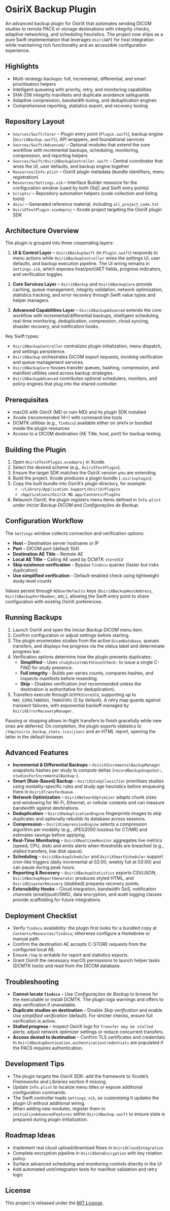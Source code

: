 # OsiriX Backup Plugin

An advanced backup plugin for OsiriX that automates sending DICOM studies to remote PACS or storage destinations with integrity checks, adaptive networking, and scheduling heuristics. The project now ships as a pure Swift implementation that leverages `OsiriXAPI` for host integration while maintaining rich functionality and an accessible configuration experience.

## Highlights
- Multi-strategy backups: full, incremental, differential, and smart prioritisation helpers
- Intelligent queueing with priority, retry, and monitoring capabilities
- SHA-256 integrity manifests and duplicate avoidance safeguards
- Adaptive compression, bandwidth tuning, and deduplication engines
- Comprehensive reporting, statistics export, and recovery tooling

## Repository Layout
- `Sources/Swift/Core/` – Plugin entry point (`Plugin.swift`), backup engine (`OsiriXBackup.swift`), API wrappers, and foundational services
- `Sources/Swift/Advanced/` – Optional modules that extend the core workflow with incremental backups, scheduling, monitoring, compression, and reporting helpers
- `Sources/Swift/OsiriXBackupController.swift` – Central coordinator that wires the UI, user defaults, and backup engine together
- `Resources/Info.plist` – OsiriX plugin metadata (bundle identifiers, menu registration)
- `Resources/Settings.xib` – Interface Builder resource for the configuration window (used by both ObjC and Swift entry points)
- `Scripts/` – Repository automation helpers (code collection and listing tools)
- `docs/` – Generated reference material, including `all_project_code.txt`
- `OsiriXTestPlugin.xcodeproj` – Xcode project targeting the OsiriX plugin SDK

## Architecture Overview

The plugin is grouped into three cooperating layers:

1. **UI & Control Layer** – `OsiriXBackupSwift` (in `Plugin.swift`) responds to menu actions while `OsiriXBackupController` wires the settings UI, user defaults, and backup execution pipeline. The UI wiring remains in `Settings.xib`, which exposes host/port/AET fields, progress indicators, and verification toggles.

2. **Core Services Layer** – `OsiriXBackup` and `OsiriXBackupCore` provide caching, queue management, integrity validation, network optimization, statistics tracking, and error recovery through Swift value types and helper managers.

3. **Advanced Capabilities Layer** – `OsiriXBackupAdvanced` extends the core workflow with incremental/differential backups, intelligent scheduling, real-time monitoring, deduplication, compression, cloud syncing, disaster recovery, and notification hooks.

Key Swift types:

- `OsiriXBackupController` centralizes plugin initialization, menu dispatch, and settings persistence.
- `OsiriXBackup` orchestrates DICOM export requests, invoking verification and queue management services.
- `OsiriXBackupCore` houses transfer queues, hashing, compression, and manifest utilities used across backup strategies.
- `OsiriXBackupAdvanced` contributes optional schedulers, monitors, and policy engines that plug into the shared controller.

## Prerequisites
- macOS with OsiriX (MD or non-MD) and its plugin SDK installed
- Xcode (recommended 14+) with command line tools
- DCMTK utilities (e.g., `findscu`) available either on `$PATH` or bundled inside the plugin resources
- Access to a DICOM destination (AE Title, host, port) for backup testing

## Building the Plugin
1. Open `OsiriXTestPlugin.xcodeproj` in Xcode.
2. Select the desired scheme (e.g., `OsiriXTestPlugin`).
3. Ensure the target SDK matches the OsiriX version you are extending.
4. Build the project. Xcode produces a plugin bundle (`.osirixplugin`).
5. Copy the built bundle into OsiriX’s plugin directory, for example:
   - `~/Library/Application Support/OsiriX/Plugins`
   - `/Applications/OsiriX MD.app/Contents/PlugIns`
6. Relaunch OsiriX; the plugin registers menu items defined in `Info.plist` under *Iniciar Backup DICOM* and *Configurações de Backup*.

## Configuration Workflow

The `Settings` window collects connection and verification options:

- **Host** – Destination server hostname or IP
- **Port** – DICOM port (default 104)
- **Destination AE Title** – Remote AE
- **Local AE Title** – Calling AE used by DCMTK `storeSCU`
- **Skip existence verification** – Bypass `findscu` queries (faster but risks duplication)
- **Use simplified verification** – Default-enabled check using lightweight study-level counts

Values persist through `NSUserDefaults` keys (`OsiriXBackupHostAddress`, `OsiriXBackupPortNumber`, etc.), allowing the Swift entry point to share configuration with existing OsiriX preferences.

## Running Backups
1. Launch OsiriX and open the *Iniciar Backup DICOM* menu item.
2. Confirm configuration or adjust settings before starting.
3. The plugin enumerates studies from the active `DicomDatabase`, queues transfers, and displays live progress via the status label and determinate progress bar.
4. Verification options determine how the plugin prevents duplicates:
   - **Simplified** – Uses `studyExistsWithCountCheck:` to issue a single C-FIND for study presence.
   - **Full integrity** – Builds per-series counts, compares hashes, and inspects manifests before resending.
   - **Skip** – Disables verification (not recommended unless the destination is authoritative for deduplication).
5. Transfers execute through `DCMTKStoreSCU`, supporting up to `MAX_SIMULTANEOUS_TRANSFERS` (2 by default). A retry map guards against transient failures, with exponential backoff managed by `OsiriXErrorRecoveryManager`.

Pausing or stopping allows in-flight transfers to finish gracefully while new ones are deferred. On completion, the plugin exports statistics to `/tmp/osirix_backup_stats.(csv|json)` and an HTML report, opening the latter in the default browser.

## Advanced Features
- **Incremental & Differential Backups** – `OsiriXIncrementalBackupManager` snapshots hashes per study to compute deltas (`recordBackupSnapshot:`, `studiesForIncrementalBackup:`).
- **Smart (Rule-Based) Backup** – `OsiriXStudyClassifier` prioritises studies using modality-specific rules and study age heuristics before enqueuing them in `OsiriXTransferQueue`.
- **Network Optimization** – `OsiriXNetworkOptimizer` adapts chunk sizes and windowing for Wi-Fi, Ethernet, or cellular contexts and can measure bandwidth against destinations.
- **Deduplication** – `OsiriXDeduplicationEngine` fingerprints images to skip duplicates and optionally rebuilds its database across sessions.
- **Compression** – `OsiriXCompressionEngine` selects a compression algorithm per modality (e.g., JPEG2000 lossless for CT/MR) and estimates savings before applying.
- **Real-Time Monitoring** – `OsiriXRealtimeMonitor` aggregates live metrics (speed, CPU, disk) and emits alerts when thresholds are breached (e.g., stalled transfers, low disk space).
- **Scheduling** – `OsiriXBackupScheduler` and `OsiriXSmartScheduler` support cron-like triggers (daily incremental at 02:00, weekly full at 03:00) and can pause during peak hours.
- **Reporting & Recovery** – `OsiriXBackupStatistics` exports CSV/JSON, `OsiriXBackupReportGenerator` produces styled HTML, and `OsiriXDisasterRecovery` (stubbed) prepares recovery points.
- **Extensibility Hooks** – Cloud integration, bandwidth QoS, notification channels (email/push/SMS), data encryption, and audit logging classes provide scaffolding for future integrations.

## Deployment Checklist
- Verify `findscu` availability: the plugin first looks for a bundled copy at `Contents/Resources/findscu`; otherwise configure a Homebrew or manual path.
- Confirm the destination AE accepts C-STORE requests from the configured local AE.
- Ensure `/tmp` is writable for report and statistics exports.
- Grant OsiriX the necessary macOS permissions to launch helper tasks (DCMTK tools) and read from the DICOM database.

## Troubleshooting
- **Cannot locate `findscu`** – Use *Configurações de Backup* to browse for the executable or install DCMTK. The plugin logs warnings and offers to skip verification if unavailable.
- **Duplicate studies on destination** – Disable *Skip verification* and enable *Use simplified verification* (default). For stricter checks, ensure full verification is active.
- **Stalled progress** – Inspect OsiriX logs for `Transfer may be stalled` alerts; adjust network optimizer settings or reduce concurrent transfers.
- **Access denied to destination** – Confirm TLS certificates and credentials in `OsiriXBackupDestination.authenticationCredentials` are populated if the PACS requires authentication.

## Development Tips
- The plugin targets the OsiriX SDK: add the framework to Xcode’s *Frameworks and Libraries* section if missing.
- Update `Info.plist` to localize menu titles or expose additional configuration commands.
- The Swift controller loads `Settings.xib`, so customising it updates the plugin UI without additional wiring.
- When adding new modules, register them in `initializeAdvancedFeatures` within `OsiriXBackup.swift` to ensure state is prepared during plugin initialization.

## Roadmap Ideas
- Implement real cloud upload/download flows in `OsiriXCloudIntegration`
- Complete encryption pipeline in `OsiriXDataEncryption` with key rotation policy
- Surface advanced scheduling and monitoring controls directly in the UI
- Add automated unit/integration tests for manifest validation and retry logic

## License

This project is released under the [MIT License](LICENSE).

